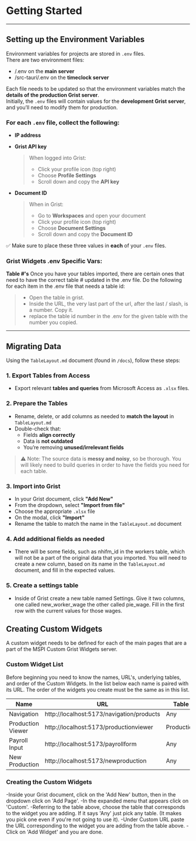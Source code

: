# Getting Started

---

## Setting up the Environment Variables

Environment variables for projects are stored in `.env` files.  
There are two environment files:

- /.env on the **main server**
- /src-tauri/.env on the **timeclock server**

Each file needs to be updated so that the environment variables match the **details of the production Grist server**.  
Initially, the `.env` files will contain values for the **development Grist server**, and you’ll need to modify them for production.

### For each `.env` file, collect the following:

- **IP address**
- **Grist API key**  
  > When logged into Grist:  
  > - Click your profile icon (top right)  
  > - Choose **Profile Settings**  
  > - Scroll down and copy the **API key**

- **Document ID**  
  > When in Grist:  
  > - Go to **Workspaces** and open your document  
  > - Click your profile icon (top right)  
  > - Choose **Document Settings**  
  > - Scroll down and copy the **Document ID**

✅ Make sure to place these three values in **each** of your `.env` files.

### Grist Widgets .env Specific Vars:

**Table #'s**
Once you have your tables imported, there are certain ones that need to have the correct table #
updated in the .env file.  Do the following for each item in the .env file that needs a table id:
> - Open the table in grist.
> - Inside the URL, the very last part of the url, after the last / slash, is a number.  Copy it.
> - replace the table id number in the .env for the given table with the number you copied.

---

## Migrating Data

Using the `TableLayout.md` document (found in `/docs`), follow these steps:

### 1. Export Tables from Access

- Export relevant **tables and queries** from Microsoft Access as `.xlsx` files.

### 2. Prepare the Tables

- Rename, delete, or add columns as needed to **match the layout** in `TableLayout.md`
- Double-check that:
  - Fields **align correctly**
  - Data is **not outdated**
  - You’re removing **unused/irrelevant fields**

> ⚠️ Note: The source data is **messy and noisy**, so be thorough.  You will likely need to build
> queries in order to have the fields you need for each table.

### 3. Import into Grist

- In your Grist document, click **"Add New"**
- From the dropdown, select **"Import from file"**
- Choose the appropriate `.xlsx` file
- On the modal, click **"Import"**
- Rename the table to match the name in the `TableLayout.md` document

### 4. Add additional fields as needed

- There will be some fields, such as nhifm_id in the workers table, which will not be a part of the
original data that you imported.  You will need to create a new column, based on its name in the 
`TableLayout.md` document, and fill in the expected values.

### 5. Create a settings table

- Inside of Grist create a new table named Settings.  Give it two columns, one called
new_worker_wage the other called pie_wage.  Fill in the first row with the current values for
those wages.

## Creating Custom Widgets

A custom widget needs to be defined for each of the main pages that are a part of the MSPI Custom
Grist Widgets server.

### Custom Widget List

Before beginning you need to know the names, URL's, underlying tables, and order of the Custom
Widgets.  In the list below each name is paired with its URL.  The order of the widgets you create
must be the same as in this list.

| Name              | URL                                        | Table      |
|-------------------|---------------------------------------------|------------|
| Navigation        | http://localhost:5173/navigation/products   | Any        |
| Production Viewer | http://localhost:5173/productionviewer      | Production |
| Payroll Input     | http://localhost:5173/payrollform           | Any        |
| New Production    | http://localhost:5173/newproduction         | Any        |


### Creating the Custom Widgets

-Inside your Grist document, click on the 'Add New' button, then in the dropdown click on
'Add Page'.
-In the expanded menu that appears click on 'Custom'.
-Referring to the table above, choose the table that corresponds to the widget you are adding.  If
it says 'Any' just pick any table. (It makes you pick one even if you're not going to use it).
-Under Custom URL paste the URL corresponding to the widget you are adding from the table above.
-Click on 'Add Widget' and you are done.
